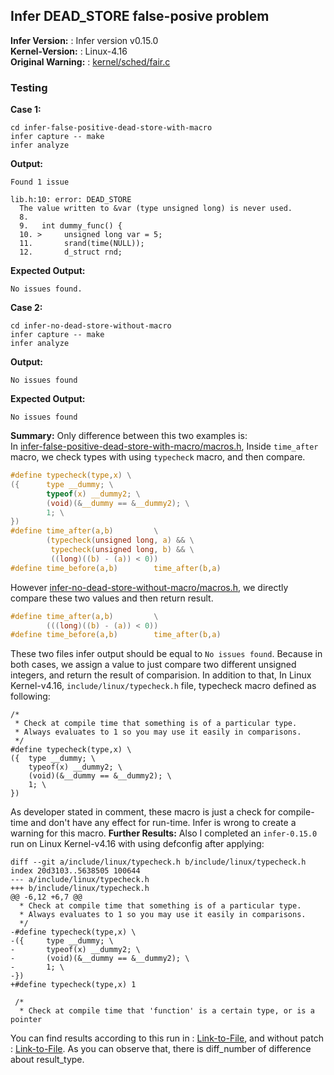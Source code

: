 ## Infer DEAD_STORE false-posive problem ##
**Infer Version:** : Infer version v0.15.0  
**Kernel-Version:** : Linux-4.16  
**Original Warning:** : [kernel/sched/fair.c](https://github.com/OzanAlpay/linux-kernel-analysis/blob/clang-warning-reports/reports/v416/infer-015/kernel:sched:fair:c:deadstorage:0007.md)  
### Testing ###
**Case 1:**  
```
cd infer-false-positive-dead-store-with-macro
infer capture -- make
infer analyze
```
**Output:**  
```
Found 1 issue

lib.h:10: error: DEAD_STORE
  The value written to &var (type unsigned long) is never used.
  8.   
  9.   int dummy_func() {
  10. > 	unsigned long var = 5;
  11.   	srand(time(NULL));
  12.   	d_struct rnd;

```
**Expected Output:**  
```
No issues found.
```  
**Case 2:**
```
cd infer-no-dead-store-without-macro
infer capture -- make
infer analyze
```
**Output:**
```
No issues found
```
**Expected Output:**
```
No issues found
```

**Summary:**
Only difference between this two examples is:  
In [infer-false-positive-dead-store-with-macro/macros.h](https://github.com/OzanAlpay/linux-kernel-analysis/blob/infer-documentation/infer/MockCodes/infer-dead-store-macro/infer-false-positive-dead-store-with-macro/macros.h), Inside ```time_after``` macro, we check types with using ```typecheck``` macro, and then compare.
```C
#define typecheck(type,x) \
({      type __dummy; \
        typeof(x) __dummy2; \
        (void)(&__dummy == &__dummy2); \
        1; \
})
#define time_after(a,b)         \
        (typecheck(unsigned long, a) && \
         typecheck(unsigned long, b) && \
         ((long)((b) - (a)) < 0))
#define time_before(a,b)        time_after(b,a)
```  
However [infer-no-dead-store-without-macro/macros.h](https://github.com/OzanAlpay/linux-kernel-analysis/blob/infer-documentation/infer/MockCodes/infer-dead-store-macro/infer-no-dead-store-without-macro/macros.h), we directly compare these two values and then return result.  
```C
#define time_after(a,b)         \
        (((long)((b) - (a)) < 0))
#define time_before(a,b)        time_after(b,a)

```
These two files infer output should be equal to ```No issues found```. Because in both cases, we assign a value to just compare two different unsigned integers, and return the result of comparision.
In addition to that, In Linux Kernel-v4.16, ```include/linux/typecheck.h``` file, typecheck macro defined as following:
```
/*
 * Check at compile time that something is of a particular type.
 * Always evaluates to 1 so you may use it easily in comparisons.
 */
#define typecheck(type,x) \
({	type __dummy; \
	typeof(x) __dummy2; \
	(void)(&__dummy == &__dummy2); \
	1; \
})
```
As developer stated in comment, these macro is just a check for compile-time and don't have any effect for run-time. Infer is wrong to create a warning for this macro.
**Further Results:**
Also I completed an ```infer-0.15.0``` run on Linux Kernel-v4.16 with using defconfig after applying:
```
diff --git a/include/linux/typecheck.h b/include/linux/typecheck.h
index 20d3103..5638505 100644
--- a/include/linux/typecheck.h
+++ b/include/linux/typecheck.h
@@ -6,12 +6,7 @@
  * Check at compile time that something is of a particular type.
  * Always evaluates to 1 so you may use it easily in comparisons.
  */
-#define typecheck(type,x) \
-({     type __dummy; \
-       typeof(x) __dummy2; \
-       (void)(&__dummy == &__dummy2); \
-       1; \
-})
+#define typecheck(type,x) 1
 
 /*
  * Check at compile time that 'function' is a certain type, or is a pointer
```
You can find results according to this run in : [Link-to-File](), and without patch : [Link-to-File]().
As you can observe that, there is diff_number of difference about result_type.

